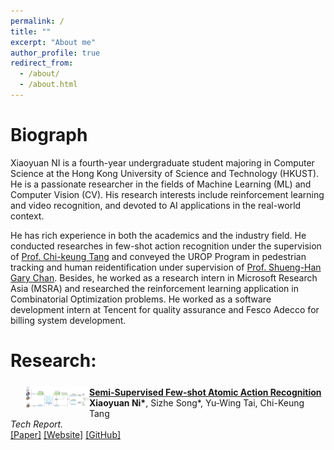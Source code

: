 ```yaml
---
permalink: /
title: ""
excerpt: "About me"
author_profile: true
redirect_from:
  - /about/
  - /about.html
---
```


Biograph
======
Xiaoyuan NI is a fourth-year undergraduate student majoring in Computer Science at the Hong Kong University of Science and Technology (HKUST). He is a passionate researcher in the fields of Machine Learning (ML) and Computer Vision (CV). His research interests include reinforcement learning and video recognition, and devoted to AI applications in the real-world context.

He has rich experience in both the academics and the industry field. He conducted researches in few-shot action recognition under the supervision of [Prof. Chi-keung Tang](https://www.cse.ust.hk/admin/people/faculty/profile/cktang) and conveyed the UROP Program in pedestrian tracking and human reidentification under supervision of [Prof. Shueng-Han Gary Chan](https://www.cse.ust.hk/~gchan/). Besides, he worked as a research intern in Microsoft Research Asia (MSRA) and researched the reinforcement learning application in Combinatorial Optimization problems. He worked as a software development intern at Tencent for quality assurance and Fesco Adecco for billing system development.

Research:
======
<div>
  <div style="width:20%; margin:5%">
  <img src="\images\FS_Architecture.png"
    alt="Semi-Supervised Few-shot Atomic Action Recognition Model"
    class="publogo img-fluid float-left rounded g" a="" align="left"/></div>

  <p align="left"><strong><a href="https://sausage-song.github.io/home/files/FSAA.pdf" target="_blank">
  Semi-Supervised Few-shot Atomic Action Recognition</a></strong>
  <!-- <span class="badge badge-danger">New!</span> -->
  <br>
  <b> Xiaoyuan Ni*</b>, Sizhe Song*, Yu-Wing Tai, Chi-Keung Tang <br>
  <em>Tech Report.</em> <br>
  <span class="links">
  <a href="https://arxiv.org/abs/2011.08410">[Paper]</a>
  <a href="https://xniac.github.io/home/fsaa" target="_blank">[Website]</a>
  <a href="https://github.com/xniac/Few-shot-action-recognition">[GitHub]</a>
  </span> </p>
</div>